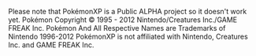 Please note that PokémonXP is a Public ALPHA project so it doesn't work yet.
Pokémon Copyright © 1995 - 2012 Nintendo/Creatures Inc./GAME FREAK Inc. 
Pokémon And All Respective Names are Trademarks of Nintendo 1996-2012
PokémonXP is not affiliated with Nintendo, Creatures Inc. and GAME FREAK Inc.
